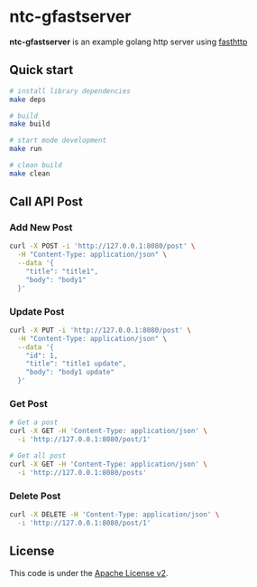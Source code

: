 # ntc-gfastserver
**ntc-gfastserver** is an example golang http server using [fasthttp](https://github.com/valyala/fasthttp)

## Quick start
```bash
# install library dependencies
make deps

# build
make build

# start mode development
make run

# clean build
make clean
```

## Call API Post
### Add New Post
```bash
curl -X POST -i 'http://127.0.0.1:8080/post' \
  -H "Content-Type: application/json" \
  --data '{
    "title": "title1",
    "body": "body1"
  }'
```

### Update Post
```bash
curl -X PUT -i 'http://127.0.0.1:8080/post' \
  -H "Content-Type: application/json" \
  --data '{
  	"id": 1,
    "title": "title1 update",
    "body": "body1 update"
  }'
```

### Get Post
```bash
# Get a post
curl -X GET -H 'Content-Type: application/json' \
  -i 'http://127.0.0.1:8080/post/1'

# Get all post
curl -X GET -H 'Content-Type: application/json' \
  -i 'http://127.0.0.1:8080/posts'
```

### Delete Post
```bash
curl -X DELETE -H 'Content-Type: application/json' \
  -i 'http://127.0.0.1:8080/post/1'
```

## License
This code is under the [Apache License v2](https://www.apache.org/licenses/LICENSE-2.0).  
